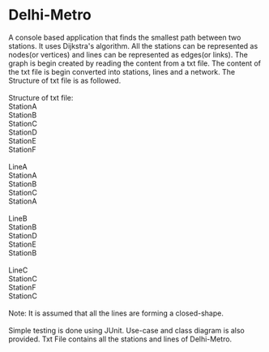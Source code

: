 # Delhi-Metro
A console based application that finds the smallest path between two stations. It uses Dijkstra's algorithm. All the stations can be represented as nodes(or vertices) and lines can be represented as edges(or links). The graph is begin created by reading the content from a txt file. The content of the txt file is begin converted into stations, lines and a network. The Structure of txt file is as followed. </br>
</br>
Structure of txt file: </br>
StationA</br>
StationB</br>
StationC</br> 
StationD</br>
StationE</br>
StationF</br>
</br>
LineA</br>
StationA</br>
StationB</br>
StationC</br>
StationA</br>
</br>
LineB</br>
StationB</br>
StationD</br>
StationE</br>
StationB</br>
</br>
LineC</br>
StationC</br>
StationF</br>
StationC</br>
</br>
Note: It is assumed that all the lines are forming a closed-shape.</br>
</br>
Simple testing is done using JUnit. Use-case and class diagram is also provided. Txt File contains all the stations and lines of Delhi-Metro.